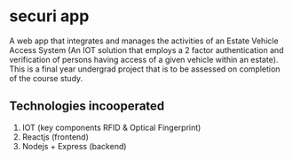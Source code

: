 # securi app
A web app that integrates and manages the activities of an Estate Vehicle Access System (An IOT solution that employs a 2 factor authentication and verification of persons having access of a given vehicle within an estate).
This is a final year undergrad project that is to be assessed on completion of the course study.

## Technologies incooperated
1. IOT (key components RFID & Optical Fingerprint)
2. Reactjs (frontend)
3. Nodejs + Express (backend)
